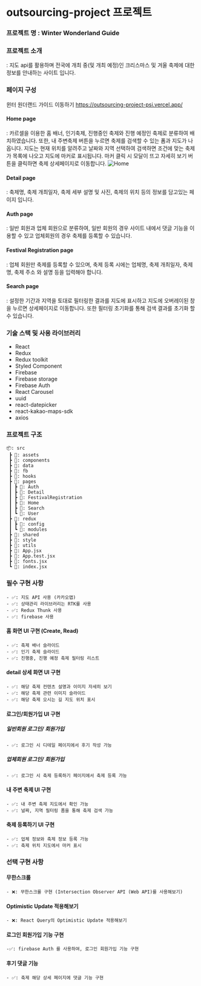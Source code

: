 # outsourcing-project 프로젝트 

### 프로젝트 명 : Winter Wonderland Guide
### 프로젝트 소개 
: 지도 api를 활용하며 전국에 개최 중(및 개최 예정)인 크리스마스 및 겨울 축제에 대한 정보를 안내하는 사이트 입니다. 

### 페이지 구성

윈터 원더랜드 가이드 이동하기 https://outsourcing-project-psi.vercel.app/

#### Home page
  : 카르셀을 이용한 홈 배너, 인기축제, 진행중인 축제와 진행 예정인 축제로 분류하여 배치하였습니다.
또한, 내 주변축제 버튼을 누르면 축제를 검색할 수 있는 폼과 지도가 나옵니다. 지도는 현재 위치를 알려주고 날짜와 지역 선택하여 검색하면 조건에 맞는 축제가 목록에 나오고 지도에 마커로 표시됩니다. 마커 클릭 시 모달이 뜨고 자세히 보기 버튼을 클릭하면 축제 상세페이지로 이동합니다.
  ![Home](https://github.com/nbc-react-3rd-outsourcing-project-a5/outsourcing-project/assets/120929861/5ae9a821-a5d1-4324-a91a-d5e19e858d63)

#### Detail page
: 축제명, 축제 개최일자, 축제 세부 설명 및 사진, 축제의 위치 등의 정보를 담고있는 페이지 입니다. 

#### Auth page
: 일반 회원과 업체 회원으로 분류하여, 일반 회원의 경우 사이트 내에서 댓글 기능을 이용할 수 있고 업체회원의 경우 축제를 등록할 수 있습니다.

#### Festival Registration page
: 업체 회원만 축제를 등록할 수 있으며, 축제 등록 시에는 업체명, 축제 개최일자, 축제명, 축제 주소 와 설명 등을 입력해야 합니다.

#### Search page
: 설정한 기간과 지역을 토대로 필터링한 결과를 지도에 표시하고 지도에 오버레이된 창을 누르면 상세페이지로 이동합니다. 또한 필터링 초기화를 통해 검색 결과를 초기화 할 수 있습니다.

### 기술 스택 및 사용 라이브러리
- React
- Redux 
- Redux toolkit
- Styled Component
- Firebase
- Firebase storage
- Firebase Auth
- React Carousel
- uuid
- react-datepicker
- react-kakao-maps-sdk
- axios


### 프로젝트 구조

```
📦: src
 ┣ 📂: assets
 ┣ 📂: components
 ┣ 📂: data
 ┣ 📂: fb
 ┣ 📂: hooks
 ┣ 📂: pages
 ┃ ┣ 📂: Auth
 ┃ ┣ 📂: Detail
 ┃ ┣ 📂: FestivalRegistration
 ┃ ┣ 📂: Home
 ┃ ┣ 📂: Search
 ┃ ┗ 📂: User
 ┣ 📂: redux
 ┃ ┣ 📂: config
 ┃ ┗ 📂: modules
 ┣ 📂: shared
 ┣ 📂: style
 ┣ 📂: utils
 ┣ 📜: App.jsx
 ┣ 📜: App.test.jsx
 ┣ 📜: fonts.jsx
 ┗ 📜: index.jsx
```

### 필수 구현 사항
```
- ✅: 지도 API 사용 (카카오맵)
- ✅: 상태관리 라이브러리는 RTK를 사용
- ✅: Redux Thunk 사용
- ✅: firebase 사용
```
#### 홈 화면 UI 구현 (Create, Read)
```
- ✅: 축제 배너 슬라이드
- ✅: 인기 축제 슬라이드
- ✅: 진행중, 진행 예정 축제 필터링 리스트
```
#### detail 상세 화면 UI 구현
```
- ✅: 해당 축제 컨텐츠 설명과 이미지 자세히 보기
- ✅: 해당 축제 관련 이미지 슬라이드
- ✅: 해당 축제 오시는 길 지도 위치 표시
```
#### 로그인/회원가입 UI 구현
##### 일반회원 로그인/ 회원가입
```
- ✅: 로그인 시 디테일 페이지에서 후기 작성 가능
```
##### 업체회원 로그인/ 회원가입
```
- ✅: 로그인 시 축제 등록하기 페이지에서 축제 등록 가능
```
#### 내 주변 축제 UI 구현
```
- ✅: 내 주변 축제 지도에서 확인 가능
- ✅: 널짜, 지역 필터링 폼을 통해 축제 검색 가능
```
#### 축제 등록하기 UI 구현
```
- ✅: 업체 정보와 축제 정보 등록 가능
- ✅: 축제 위치 지도에서 마커 표시
```

### 선택 구현 사항
#### 무한스크롤
```
- ❌: 무한스크롤 구현 (Intersection Observer API (Web API)를 사용해보기)
```
#### Optimistic Update 적용해보기
```
- ❌: React Query의 Optimistic Update 적용해보기
```
#### 로그인 회원가입 기능 구현
```
-✅: firebase Auth 를 사용하여, 로그인 회원가입 기능 구현
```
#### 후기 댓글 기능
```
- ✅: 축제 해당 상세 페이지에 댓글 기능 구현
```


